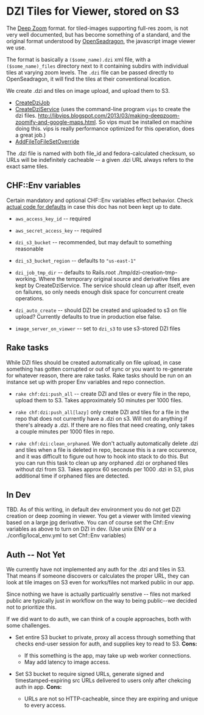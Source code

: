 # DZI Tiles for Viewer, stored on S3

The [Deep Zoom](https://en.wikipedia.org/wiki/Deep_Zoom) format. for tiled-images supporting
full-res zoom, is not very well documented, but has become something of a standard, and
the original format understood by [OpenSeadragon](http://openseadragon.github.io/examples/tilesource-dzi/),
the javascript image viewer we use.

The format is basically a `($some_name).dzi` xml file, with a `($some_name)_files`
directory next to it containing subdirs with individual tiles at varying zoom levels.
The `.dzi` file can be passed directly to OpenSeadragon, it will find the tiles
at their conventional location.

We create .dzi and tiles on image upload, and upload them to S3.
* [CreateDziJob](../app/jobs/create_dzi_job.rb)
* [CreateDziService](../app/services/chf/create_dzi_service.rb) (uses the command-line program `vips`
  to create the dzi files. http://libvips.blogspot.com/2013/03/making-deepzoom-zoomify-and-google-maps.html.
  So vips must be installed on machine doing this. vips is really performance optimized
  for this operation, does a great job.)
* [AddFileToFileSetOverride](../app/overrides/hydra/works/add_file_to_file_set_override.rb)

The .dzi file is named with both file_id and fedora-calculated checksum, so
URLs will be indefinitely cacheable -- a given .dzi URL always refers
to the exact same tiles.

## CHF::Env variables

Certain mandatory and optional CHF::Env variables effect behavior. Check [actual
code for defaults](../app/models/chf/env.rb) in case this doc has not been kept up to date.

* `aws_access_key_id` -- required
* `aws_secret_access_key` -- required
* `dzi_s3_bucket` -- recommended, but may default to something reasonable
* `dzi_s3_bucket_region` -- defaults to `"us-east-1"`

* `dzi_job_tmp_dir` -- defaults to Rails.root ./tmp/dzi-creation-tmp-working. Where the
temporary original source and derivative files are kept by CreateDziService. The service
should clean up after itself, even on failures, so only needs enough disk space for concurrent
create operations.

* `dzi_auto_create` -- should DZI be created and uploaded to s3 on file upload? Currently defaults to true in production else false.

* `image_server_on_viewer` -- set to `dzi_s3` to use s3-stored DZI files

## Rake tasks

While DZI files should be created automatically on file upload, in case
something has gotten corrupted or out of sync or you want to re-generate
for whatever reason, there are rake tasks. Rake tasks should be run
on an instance set up with proper Env variables and repo connection.

* `rake chf:dzi:push_all` -- create DZI and tiles or every file in the repo,
upload them to S3. Takes approximately 50 minutes per 1000 files.

* `rake chf:dzi:push_all[lazy]` only create DZI and tiles for a file in the
repo that does not currently have a .dzi on s3. Will not do anything
if there's already a .dzi. If there are no
files that need creating, only takes a couple minutes per 1000 files
in repo.

* `rake chf:dzi:clean_orphaned`. We don't actually automatically
delete .dzi and tiles when a file is deleted in repo, because
this is a rare occurence, and it was difficult to figure out
how to hook into stack to do this. But you can run this task to clean
up any orphaned .dzi or orphaned tiles without dzi from S3. Takes approx 60 seconds
per 1000 .dzi in S3, plus additional time if orphaned files are detected.

## In Dev

TBD. As of this writing, in default dev environment you do not get
DZI creation or deep zooming in viewer. You get a viewer with
limited viewing based on a large jpg derivative. You can of course
set the Chf::Env variables as above to turn on DZI in dev. (Use
unix ENV or a ./config/local_env.yml to set Chf::Env variables)

## Auth -- Not Yet

We currently have not implemented any auth for the .dzi and tiles in
S3. That means if someone discovers or calculates the proper URL, they
can look at tile images on S3 even for works/files not marked public
in our app.

Since nothing we have is actually particualrly senstive -- files
not marked public are typically just in workflow on the way to being
public--we decided not to prioritize this.

If we did want to do auth, we can think of a couple approaches, both
with some challenges.

* Set entire S3 bucket to private, proxy all access through something that
checks end-user session for auth, and supplies key to read to S3. **Cons:**
  * If this something is the app, may take up web worker connections.
  * May add latency to image access.

* Set S3 bucket to require signed URLs, generate signed and timestamped-expiring
  src URLs delivered to users only after chekcing auth in app. **Cons:**
  * URLs are not so HTTP-cacheable, since they are expiring and unique
    to every access.


